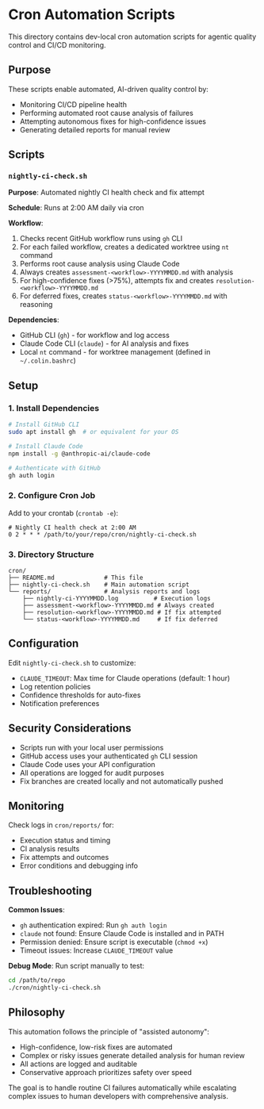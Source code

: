 # Cron Automation Scripts

This directory contains dev-local cron automation scripts for agentic quality control and CI/CD monitoring.

## Purpose

These scripts enable automated, AI-driven quality control by:
- Monitoring CI/CD pipeline health
- Performing automated root cause analysis of failures
- Attempting autonomous fixes for high-confidence issues
- Generating detailed reports for manual review

## Scripts

### `nightly-ci-check.sh`

**Purpose**: Automated nightly CI health check and fix attempt

**Schedule**: Runs at 2:00 AM daily via cron

**Workflow**:
1. Checks recent GitHub workflow runs using `gh` CLI
2. For each failed workflow, creates a dedicated worktree using `nt` command
3. Performs root cause analysis using Claude Code
4. Always creates `assessment-<workflow>-YYYYMMDD.md` with analysis
5. For high-confidence fixes (>75%), attempts fix and creates `resolution-<workflow>-YYYYMMDD.md`
6. For deferred fixes, creates `status-<workflow>-YYYYMMDD.md` with reasoning

**Dependencies**:
- GitHub CLI (`gh`) - for workflow and log access
- Claude Code CLI (`claude`) - for AI analysis and fixes
- Local `nt` command - for worktree management (defined in `~/.colin.bashrc`)

## Setup

### 1. Install Dependencies

```bash
# Install GitHub CLI
sudo apt install gh  # or equivalent for your OS

# Install Claude Code
npm install -g @anthropic-ai/claude-code

# Authenticate with GitHub
gh auth login
```

### 2. Configure Cron Job

Add to your crontab (`crontab -e`):

```cron
# Nightly CI health check at 2:00 AM
0 2 * * * /path/to/your/repo/cron/nightly-ci-check.sh
```

### 3. Directory Structure

```
cron/
├── README.md              # This file
├── nightly-ci-check.sh    # Main automation script
└── reports/               # Analysis reports and logs
    ├── nightly-ci-YYYYMMDD.log          # Execution logs
    ├── assessment-<workflow>-YYYYMMDD.md # Always created
    ├── resolution-<workflow>-YYYYMMDD.md # If fix attempted
    └── status-<workflow>-YYYYMMDD.md     # If fix deferred
```

## Configuration

Edit `nightly-ci-check.sh` to customize:
- `CLAUDE_TIMEOUT`: Max time for Claude operations (default: 1 hour)
- Log retention policies
- Confidence thresholds for auto-fixes
- Notification preferences

## Security Considerations

- Scripts run with your local user permissions
- GitHub access uses your authenticated `gh` CLI session
- Claude Code uses your API configuration
- All operations are logged for audit purposes
- Fix branches are created locally and not automatically pushed

## Monitoring

Check logs in `cron/reports/` for:
- Execution status and timing
- CI analysis results
- Fix attempts and outcomes
- Error conditions and debugging info

## Troubleshooting

**Common Issues**:
- `gh` authentication expired: Run `gh auth login`
- `claude` not found: Ensure Claude Code is installed and in PATH
- Permission denied: Ensure script is executable (`chmod +x`)
- Timeout issues: Increase `CLAUDE_TIMEOUT` value

**Debug Mode**:
Run script manually to test:
```bash
cd /path/to/repo
./cron/nightly-ci-check.sh
```

## Philosophy

This automation follows the principle of "assisted autonomy":
- High-confidence, low-risk fixes are automated
- Complex or risky issues generate detailed analysis for human review
- All actions are logged and auditable
- Conservative approach prioritizes safety over speed

The goal is to handle routine CI failures automatically while escalating complex issues to human developers with comprehensive analysis.